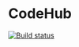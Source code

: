 # CodeHub
[![Build status](https://dynamensions.visualstudio.com/CodeHub/_apis/build/status/CodeHub-Universal%20Windows%20Platform-CI)](https://dynamensions.visualstudio.com/CodeHub/_build/latest?definitionId=17)
